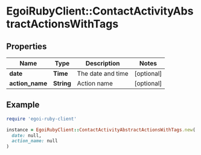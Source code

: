 # EgoiRubyClient::ContactActivityAbstractActionsWithTags

## Properties

| Name | Type | Description | Notes |
| ---- | ---- | ----------- | ----- |
| **date** | **Time** | The date and time | [optional] |
| **action_name** | **String** | Action name | [optional] |

## Example

```ruby
require 'egoi-ruby-client'

instance = EgoiRubyClient::ContactActivityAbstractActionsWithTags.new(
  date: null,
  action_name: null
)
```

